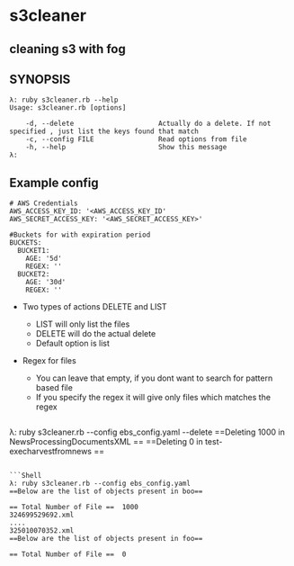 s3cleaner
=========

## cleaning s3 with fog

## SYNOPSIS
```
λ: ruby s3cleaner.rb --help
Usage: s3cleaner.rb [options]

    -d, --delete                     Actually do a delete. If not specified , just list the keys found that match
    -c, --config FILE                Read options from file
    -h, --help                       Show this message
λ:
```

## Example config

```
# AWS Credentials
AWS_ACCESS_KEY_ID: '<AWS_ACCESS_KEY_ID'
AWS_SECRET_ACCESS_KEY: '<AWS_SECRET_ACCESS_KEY>'

#Buckets for with expiration period
BUCKETS:
  BUCKET1:
    AGE: '5d'
    REGEX: ''
  BUCKET2:
    AGE: '30d'
    REGEX: ''

```

- Two types of actions DELETE and LIST
  - LIST will only list the files
  - DELETE will do the actual delete
  - Default option is list
   
- Regex for files
  - You can leave that empty, if you dont want to search for pattern based file
  - If you specify the regex it will give only files which matches the regex


  ```Shell
λ: ruby s3cleaner.rb --config ebs_config.yaml  --delete
==Deleting 1000 in NewsProcessingDocumentsXML ==
==Deleting 0 in test-execharvestfromnews ==

  ```
  
  ```Shell
λ: ruby s3cleaner.rb --config ebs_config.yaml
==Below are the list of objects present in boo==

 == Total Number of File ==  1000
324699529692.xml
....
325010070352.xml
==Below are the list of objects present in foo==

 == Total Number of File ==  0
 
  ```


